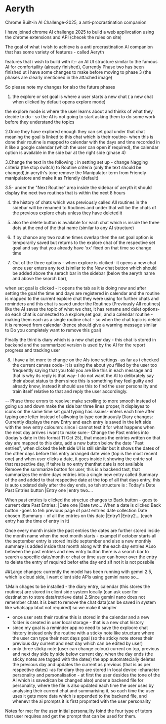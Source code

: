 # Aeryth
Chrome Built-in AI Challenge-2025, a anti-procrastination companion


I have joined chrome AI challenge 2025 to build a web applivcation using the chrome extensions and API (checek the rules on site)

The goal of what i wish to achieve is a anti procrastination AI companion that has some variety of features - called Aeryth

features that i wish to build with it:- an AI UI structure similar to the famous AI for comfortaility (already finished), Currently Phase two has been finished ut i have some changes to make before moving to phase 3 (the phases are clearly mentioned in the attached image)

So please note my changes for also the future phases 

 1. the explore or set goal is where a user starts a new chat ( a new chat when clicked by default opens explore mode) 

 the explore mode is where the user learns about and thinks of what they decide to do - so the AI is not going to start asking them to do some work before they understand the topics 

 2.Once they have explored enough they can set goal under that chat meaning the goal is linked to this chat which is their routine- when this is done their routine is mapped to calendar with the days and time recorded in it like a google calendar (which the user can open if required), the calendar option is available in the side bar at the right side (phase 4)

 3.Change the text in the following : in setting set up - change  Nagging criteria (the stop switch) to Routine criteria (only the text should be changed),in aeryth's tone remove the Manipulator term from Friendly manipulatore and make it as Friendly (default)

3.5- under the "Next Routine" area inside the sidebar of aeryth it should display the next two routines that is within the next 8 hours 



 4. the history of chats which was previously called All routines in the sidebar will be renamed to Routines and under that will be the chats of the previous explore chats unless they have deleted it 

 5. also the delete button is available for each chat which is inside the three dots at the end of the that name (similar to any AI structure) 

 6. If by chance any two routine times overlap then the set goal option is temporarily saved but returns to the explore chat of the respective set goal and say that you already have 'xx' fixed on that time so change time

7. Out of the three options - when explore is clciked- it opens a new chat once user enters any text (similar to the New chat button which should be added above the serach bar in the sidebar (below the aeryth name and above the search bar),

when set goal is clicked - it opens the tab as it is doing now and after setting the goal the time and days are registered in calendar and the routine is mapped to the current explore chat they were using for further chats and reminders and this chat is saved under the Routines (Previously All routines) like the AI saves the topic of what we chat, it has rename and delet options- so each chat is connected to a explore,set goal, and a calendar routine - making them each as a single routine chat - so when the chat topic is deletd it is removed from calendar (hence should give a warning message similar to Do you completely want to remove this goal)

Finally the third is diary which is a new chat per day - this chat is stored in backend and the summarized version is used by the AI for the report progress and tracking user 

8. I have a lot more to change on the AIs tone settings- as far as i checked the current canvas code- it is using the about you filled by the user too frequently saying that you told you are like this in each message and that is why its reply is that way- I do not want the AI to delibrately say their about status to them since this is something they feel guilty and already know, instead it should use this to find the user personality and train itself relative to that and reply the user accordingly.

-- Phase three errors to resolve:
make scrolling to more smooth instead of going up and down
make the side bar three lines proper, it displayes to icons on the same time
set goal typing has issues- enters each time after typing one letter instead of allwoing to type continuously
Diary changes:
Currently displays the new Entry and each entry is saved in the left side with the new entry coloumn: since i cannot test it for what happens when the next day arrives i want to make sure:- 
Change the Past entries into {today's date in this format 11 Oct 25}, that means the entries written on that day are mapped to this date, add a new button below the date "Past entries", when clicked the left side UI is still similar but it shows the dates of the other days before this entry arranged date wise (top is the most recent one) and when user clicks a date, it goes inside it showing the entrie sof that respective day, if tehre is no entry thenthat date is not available
Remove the summarize button for user, this is a backend tast, that summarizes the entire days entries into a single new entry called Summary of the and added to that respective date at the top of all that days entry, this is auto updated daily after the day ends, so teh structure is :
Today's Date
Past Entries button
|Entry one
|entry two....

When past entries is clicked the structue changes to
Back button - goes to current date
Past Entries:
|Date one
|Date two...
When a date is clicked 
Back button -goes to teh previous page of past entries date collection
Date chosen
|Summary - of all the entries on this date
|Entry1
|Entry2... (each entry has the time of entry in it)

Once every month inside the past entries the dates are further stored inside the month name when the next month starts - exampel if october starts all the september entry is stored inside september and also a new monthly summary is added inside that month along with the each day entries
ALso between the past entries and new entry button there is a search bar to search a specific date/month or chat or time
user can hover over the entry to delete the entry of required befor ethe day end sif not it is not possbile


##Large changes: currently the model has been running with gemni 2.5, which is cloud side, i want client side APIs using gemini nano so...

1.Main chages to be installed - the diary entry, calendar (this stores the routines) are stored in client side system locally (can ask user for destination to store data/retrieve data)
2.Since gemini nano does not remember chats it is best to remove the chat data(can be saved in system like whatsapp bbut not required) so we make it simpler 
- once user sets their routine this is stored in the calendar and a new folder is created in user local storage - that is a new chat history
- since my goal is a reminder app no need to save the exploore chat history instead only the routine with a sticky note like structure where the user can type their next days goal (so the sticky note stores their previous day current and next day which can be edited by user)
- only three sticky note (user can change colour) current on top, previous and next day side by side below current day, when the day ends (the sticky notes are tagged with the dates) the app automatecially deletes the previous day and updates the current as previous (that is as per respective dates)
-as for diary they are stored in local device
-character personality and personalisation - at first the user desides the tone of the AI which is saved(can be changed also) under a backend file for personality, where the file is also updated each time the user uses by analysing their current chat and summarising it, so each time the user uses it gets more data which is appended to the backend file, and whenevr the ai prompts it is first propmted with the user personality

Notes for me:
for the user initial persona;lity foind the four type of tutors that user requires and get the prompt that can be used for them.
